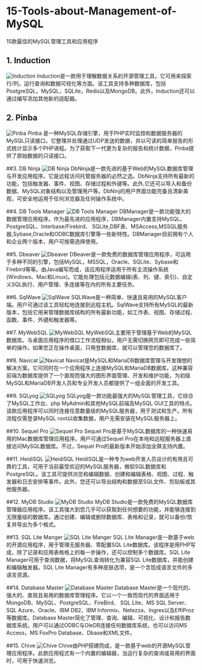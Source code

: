 # 15-Tools-about-Management-of-MySQL
15款最佳的MySQL管理工具和应用程序

## 1. Induction
![Induction](http://codegeekz.com/wp-content/uploads/induction.jpeg "Induction")
Induction是一款用于理解数据关系的开源管理工具，它可用来探索行/列，运行查询和数据可视化等方面。该工具支持多种数据库，包括PostgreSQL，MySQL，SQLite，Redis以及MongoDB。此外，Induction还可以通过编写添加其他新的适配器。

## 2. Pinba
![Pinba](http://codegeekz.com/wp-content/uploads/pinba.jpg "Pinba")
Pinba 是一种MySQL存储引擎，用于PHP实时监控和数据服务器的MySQL只读接口。它整理并处理通过UDP发送的数据，并以可读的简单报告的形式统计显示多个PHP进程。为了获取下一代更为复杂的报告和统计数据，Pinba提供了原始数据的只读接口。

##3. DB Ninja
![DB Ninja](http://codegeekz.com/wp-content/uploads/dbninja.jpeg "DB Ninja")
DbNinja是一款先进的基于Web的MySQL数据库管理与开发应用程序。它是远程访问托管服务器的必然之选。DbNinja支持所有最新的功能，包括触发器、事件、视图、存储过程和外键等。此外,它还可以导入和备份数据、MySQL对象结构以及管理用户等。DbNinj的用户界面功能完备且清新美观，可安全地运用于任何浏览器及任何操作系统中。

##4. DB Tools Manager
![DB Tools Manager](http://codegeekz.com/wp-content/uploads/db-tools-manager.jpeg "DB Tools Manager")
DBManager是一款功能强大的数据管理应用程序。作为最先进的应用程序，DBManager内置支持MySQL、PostgreSQL、Interbase/Firebird、 SQLite,DBF表、MSAccess,MSSQL服务器,Sybase,Oracle和ODBC数据库引擎等一些新特性。DBManager目前拥有个人和企业两个版本，用户可按需选择使用。

##5. Dbeaver
![Dbeaver](http://codegeekz.com/wp-content/uploads/Dbeaver.jpeg "Dbeaver")
DBeaver是一款免费的数据库管理应用程序，可运用于多种不同的引擎，包括MySQL，MSSQL，Oracle、SQLite、Sybase和Firebird等等。由Java编写而成，该应用程序适用于所有主流操作系统(Windows、Mac和Linux)。它能处理包括元数据编辑(表、列、键、索引)、自定义SQL执行、用户管理、多连接等在内的所有主要任务。

##6. SqlWave
![SqlWave](http://codegeekz.com/wp-content/uploads/sqlwave.jpeg "SqlWave")
SQLWave是一种简单、快速且易用的MySQL客户端。用户可通过该工具轻松地连接到远程主机。SqlWave支持所有MySQL的最新版本，包括它用来管理数据库结构的所有最新功能，如工作表、视图、存储过程、函数、事件、外键和触发器等。

##7. MyWebSQL
![MyWebSQL](http://codegeekz.com/wp-content/uploads/mywebsql.jpeg "MyWebSQL")
MyWebSQL主要用于管理基于Web的MySQL数据库。与桌面应用程序的借口工作流程相似，用户无需切换网页即可完成一些简单的操作。如果您正在操作桌面，只用登数据库，就可以管理您的数据库了。

##8. Navicat
![Navicat](http://codegeekz.com/wp-content/uploads/navicat.jpeg "Navicat")
Navicat是MySQL和MariaDB数据库管理与开发理想的解决方案。它可同时在一个应用程序上连接MySQL和MariaDB数据库。这种兼容前端为数据库提供了一个直观而强大的图形界面管理、开发和维护功能，为初级MySQL和MariaDB开发人员和专业开发人员都提供了一组全面的开发工具。

##9. SQLyog
![SQLyog](http://codegeekz.com/wp-content/uploads/sqlyog.jpeg "SQLyog")
SQLyog是一款功能最强大的MySQL管理工具，它综合了MySQL工作台、php MyAdmin和其他MySQL前端及MySQL GUI工具的特点。该款应用程序可以同时连接任意数量级的MySQL服务器，用于测试和生产。所有流程仅需登录MySQL root以收集数据，用户无需安装在MySQL服务器上。

##10. Sequel Pro
![Sequel Pro](http://codegeekz.com/wp-content/uploads/Sequel-Pro1.jpeg "Sequel Pro")
Sequel Pro是基于MySQL数据库的一种快速易用的Mac数据库管理应用程序。用户可通过Sequel Pro在本地和远程服务器上直接访问MySQL数据库。不过，Sequel Pro的最新版本开始添加全屏支持内置。

##11. HeidiSQL
![HeidiSQL](http://codegeekz.com/wp-content/uploads/heidisql.jpeg "HeidiSQL")
HeidiSQL是一种专为web开发人员设计的有用且可靠的工具，可用于当前最受欢迎的MySQL服务器，微软SQL数据库和PostgreSQL。该工具可提供浏览和编辑数据、创建和编辑表格、视图、过程、触发器和日志安排等事件。此外，您还可以导出结构和数据至SQL文件、剪贴板或其他服务器。

##12. MyDB Studio
![MyDB Studio](http://codegeekz.com/wp-content/uploads/mydb-studio1.jpg "MyDB Studio")
MyDB Studio是一款免费的MySQL数据库管理器应用程序。该工具强大到您几乎可以获取到任何想要的功能，并能够连接到无限量级的数据库。通过创建、编辑或删除数据库、表格和记录，就可以备份/恢复并导出为多个格式。

##13. SQL Lite Manger
![SQL Lite Manger](http://codegeekz.com/wp-content/uploads/sql-lite-manager.jpeg "SQL Lite Manger")
SQL Lite Manager是一款基于web的开源应用程序，用于管理无服务器、零配置SQL Lite数据库。该程序是用PHP写成，除了记录和应用表格格上的每一步操作，还可以控制多个数据库。SQL Lite Manager可用于查询数据，将MySQL查询转化为兼容SQL Lite数据库，并能创建和编辑触发器。SQL Lite Manager有多种皮肤选项，是一个含现成语言文件的多语言资源。

##14. Database Master
![Database Master](http://codegeekz.com/wp-content/uploads/database-manager.jpg "Database Master")
Database Master是一个现代的、强大的、直观且易用的数据库管理程序。它以一个一致而现代的界面适用于MongoDB、MySQL、PostgreSQL、FireBird、 SQL Lite、MS SQL Server、SQL Azure、Oracle、IBM DB2、IBM Informix、Netezza、Ingres以及EffiProz等数据库。Database Master简化了管理、查询、编辑、可视化、设计和报告数据库系统。用户可以通过ODBC与OleDB连接任何数据库系统，也可以访问MS Access，MS FoxPro Database、Dbase和XML文件。

##15. Chive
![Chive](http://codegeekz.com/wp-content/uploads/chivve.jpeg "Chive")
Chive由PHP搭建而成，是一款基于web的开源MySQL管理应用程序。此款应用程式有一个内置的编辑器，当运行复杂的查询或易用的界面时，可用于快速浏览。






